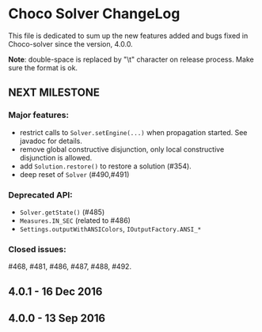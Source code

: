 Choco Solver ChangeLog
======================

This file is dedicated to sum up the new features added and bugs fixed in Choco-solver since the version, 4.0.0.

**Note**: double-space is replaced by "\t" character on release process. Make sure the format is ok.

NEXT MILESTONE
-------------------

### Major features:
  - restrict calls to `Solver.setEngine(...)` when propagation started. See javadoc for details.
  - remove global constructive disjunction, only local constructive disjunction is allowed.
  - add `Solution.restore()` to restore a solution (#354).
  - deep reset of `Solver` (#490,#491)
    
### Deprecated API:
  - `Solver.getState()` (#485)
  - `Measures.IN_SEC` (related to #486)
  - `Settings.outputWithANSIColors`, `IOutputFactory.ANSI_*`

### Closed issues: 

\#468, #481, #486, #487, #488, #492.

4.0.1 - 16 Dec 2016
-------------------


4.0.0 - 13 Sep 2016
-------------------
